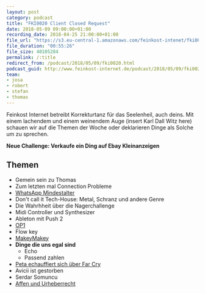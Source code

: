 ```yaml
---
layout: post
category: podcast
title: "FKI0020 Client Closed Request"
date: 2018-05-09 09:00:00+01:00
recording_date: 2018-04-25 21:00:00+01:00
file_url: "https://s3.eu-central-1.amazonaws.com/feinkost-intenet/fki0020.mp3"
file_duration: "00:55:26"
file_size: 40105284
permalink: /:title
redirect_from: /podcast/2018/05/09/fki0020.html
podcast_guid: http://www.feinkost-internet.de/podcast/2018/05/09/fki0020.html
team:
- josa
- robert
- stefan
- thomas
---
```

Feinkost Internet betreibt Korrekturtanz für das Seelenheil, auch deins. Mit einem lachendem und einem weinendem Auge (insert Karl Dall Witz here) schauen wir auf die Themen der Woche oder deklarieren Dinge als Solche um zu sprechen.

__Neue Challenge: Verkaufe ein Ding auf Ebay Kleinanzeigen__

## Themen
- Gemein sein zu Thomas
- Zum letzten mal Connection Probleme
- [WhatsApp Mindestalter](https://www.heise.de/newsticker/meldung/WhatsApp-erhoeht-Mindestalter-fuer-Nutzung-auf-16-Jahre-4032761.html)
- Don't call it Tech-House: Metal, Schranz und andere Genre
- Die Wahrhheit über die Nagerchallenge
- Midi Controller und Synthesizer
- Ableton mit Push 2
- [OP1](https://www.teenageengineering.com/products/po)
- Flow key
- [MakeyMakey](https://makeymakey.com/)
- __Dinge die uns egal sind__
  - Echo
  - Passend zahlen
- [Peta echauffiert sich über Far Cry](https://www.heise.de/newsticker/meldung/Denkt-an-die-Fische-PETA-ruegt-Far-Cry-5-weil-man-darin-angeln-kann-4029690.html)
- Avicii ist gestorben
- Serdar Somuncu
- [Affen und Urheberrecht](https://www.heise.de/newsticker/meldung/Affen-Selfie-Affe-Naruto-bekommt-keine-Copyright-Tantiemen-4030277.html)
